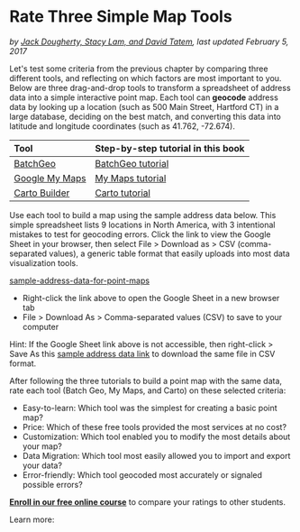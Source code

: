 # Rate Three Simple Map Tools
*by [Jack Dougherty, Stacy Lam, and David Tatem](../../introduction/who.md), last updated February 5, 2017*

Let's test some criteria from the previous chapter by comparing three different tools, and reflecting on which factors are most important to you. Below are three drag-and-drop tools to transform a spreadsheet of address data into a simple interactive point map. Each tool can **geocode** address data by looking up a location (such as 500 Main Street, Hartford CT) in a large database, deciding on the best match, and converting this data into latitude and longitude coordinates (such as 41.762, -72.674).

| Tool |  Step-by-step tutorial in this book |
| :---- | :---- |
| [BatchGeo](http://batchgeo.com) | [BatchGeo tutorial](../../map/batchgeo/) |
| [Google My Maps](http://google.com/mymaps) | [My Maps tutorial](../../map/mymaps/) |
| [Carto Builder](http://carto.com) | [Carto tutorial](../../map/carto/) |

Use each tool to build a map using the sample address data below. This simple spreadsheet lists 9 locations in North America, with 3 intentional mistakes to test for geocoding errors. Click the link to view the Google Sheet in your browser, then select File > Download as > CSV (comma-separated values), a generic table format that easily uploads into most data visualization tools.

[sample-address-data-for-point-maps](https://docs.google.com/spreadsheets/d/1uFUwnbg57nPoWXN7iEibiigle25FrcGwBKZfehPHdTs)
- Right-click the link above to open the Google Sheet in a new browser tab
- File > Download As > Comma-separated values (CSV) to save to your computer

Hint: If the Google Sheet link above is not accessible, then right-click > Save As this [sample address data link](../sample-address-data-for-point-maps.csv) to download the same file in CSV format.

After following the three tutorials to build a point map with the same data, rate each tool (Batch Geo, My Maps, and Carto) on these selected criteria:
- Easy-to-learn: Which tool was the simplest for creating a basic point map?
- Price: Which of these free tools provided the most services at no cost?
- Customization: Which tool enabled you to modify the most details about your map?
- Data Migration: Which tool most easily allowed you to import and export your data?
- Error-friendly: Which tool geocoded most accurately or signaled possible errors?

**[Enroll in our free online course](../../enroll/readme.md)** to compare your ratings to other students.

Learn more:
